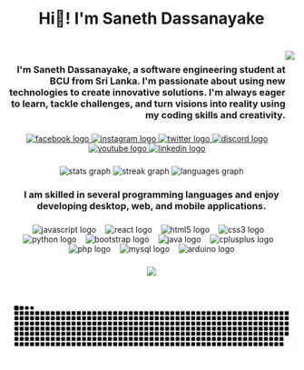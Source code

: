 <h1 align="center">Hi👋! I'm Saneth Dassanayake</h1>

###

<br clear="both">

<img align="right" height="180" src="https://media0.giphy.com/media/mf4qECoTz8ZVK/giphy.gif?cid=ecf05e47so3ngzvqpggogsedl781jaxoa71uccx44otk6toq&ep=v1_gifs_search&rid=giphy.gif&ct=g"  />

###

<h3 align="right">I'm Saneth Dassanayake, a software engineering student at BCU from Sri Lanka. I'm passionate about using new technologies to create innovative solutions. I'm always eager to learn, tackle challenges, and turn visions into reality using my coding skills and creativity.</h3>

###

<div align="center">
  <a href="https://web.facebook.com/profile.php?id=100092032483373" target="_blank">
    <img src="https://img.shields.io/static/v1?message=Facebook&logo=facebook&label=&color=1877F2&logoColor=white&labelColor=&style=for-the-badge" height="24" alt="facebook logo"  />
  </a>
  <a href="https://www.instagram.com/sanethdassanayake/" target="_blank">
    <img src="https://img.shields.io/static/v1?message=Instagram&logo=instagram&label=&color=E4405F&logoColor=white&labelColor=&style=for-the-badge" height="24" alt="instagram logo"  />
  </a>
  <a href="https://twitter.com/Saneth2005" target="_blank">
    <img src="https://img.shields.io/static/v1?message=Twitter&logo=twitter&label=&color=1DA1F2&logoColor=white&labelColor=&style=for-the-badge" height="24" alt="twitter logo"  />
  </a>
  <a href="https://discord.gg/mx2xZ6TGQF" target="_blank">
    <img src="https://img.shields.io/static/v1?message=Discord&logo=discord&label=&color=7289DA&logoColor=white&labelColor=&style=for-the-badge" height="24" alt="discord logo"  />
  </a>
  <a href="https://www.youtube.com/channel/UCRj3hmgnIWSYgtd0vfFErPQ" target="_blank">
    <img src="https://img.shields.io/static/v1?message=Youtube&logo=youtube&label=&color=FF0000&logoColor=white&labelColor=&style=for-the-badge" height="24" alt="youtube logo"  />
  </a>
  <a href="https://www.linkedin.com/in/saneth-dassanayake-733967291/" target="_blank">
    <img src="https://img.shields.io/static/v1?message=LinkedIn&logo=linkedin&label=&color=0077B5&logoColor=white&labelColor=&style=for-the-badge" height="24" alt="linkedin logo"  />
  </a>
</div>

###

<div align="center">
  <img src="https://github-readme-stats.vercel.app/api?username=SanethDassanayake&hide_title=false&hide_rank=false&show_icons=true&include_all_commits=true&count_private=true&disable_animations=false&theme=merko&locale=en&hide_border=false&custom_title=My%20Stats" height="110" alt="stats graph"  />
  <img src="https://streak-stats.demolab.com?user=SanethDassanayake&locale=en&mode=weekly&theme=merko&hide_border=false&border_radius=5" height="110" alt="streak graph"  />
  <img src="https://github-readme-stats.vercel.app/api/top-langs?username=SanethDassanayake&locale=en&hide_title=false&layout=compact&card_width=320&langs_count=4&theme=merko&hide_border=false" height="110" alt="languages graph"  />
</div>

###

<h3 align="center">I am skilled in several programming languages and enjoy developing desktop, web, and mobile applications.</h3>

###

<div align="center">
  <img src="https://cdn.jsdelivr.net/gh/devicons/devicon/icons/javascript/javascript-original.svg" height="60" alt="javascript logo"  />
  <img width="8" />
  <img src="https://cdn.jsdelivr.net/gh/devicons/devicon/icons/react/react-original.svg" height="60" alt="react logo"  />
  <img width="8" />
  <img src="https://cdn.jsdelivr.net/gh/devicons/devicon/icons/html5/html5-original.svg" height="60" alt="html5 logo"  />
  <img width="8" />
  <img src="https://cdn.jsdelivr.net/gh/devicons/devicon/icons/css3/css3-original.svg" height="60" alt="css3 logo"  />
  <img width="8" />
  <img src="https://cdn.jsdelivr.net/gh/devicons/devicon/icons/python/python-original.svg" height="60" alt="python logo"  />
  <img width="8" />
  <img src="https://cdn.jsdelivr.net/gh/devicons/devicon/icons/bootstrap/bootstrap-original.svg" height="60" alt="bootstrap logo"  />
  <img width="8" />
  <img src="https://cdn.jsdelivr.net/gh/devicons/devicon/icons/java/java-original.svg" height="60" alt="java logo"  />
  <img width="8" />
  <img src="https://cdn.jsdelivr.net/gh/devicons/devicon/icons/cplusplus/cplusplus-original.svg" height="60" alt="cplusplus logo"  />
  <img width="8" />
  <img src="https://cdn.jsdelivr.net/gh/devicons/devicon/icons/php/php-original.svg" height="60" alt="php logo"  />
  <img width="8" />
  <img src="https://cdn.jsdelivr.net/gh/devicons/devicon/icons/mysql/mysql-original.svg" height="60" alt="mysql logo"  />
  <img width="8" />
  <img src="https://cdn.jsdelivr.net/gh/devicons/devicon/icons/arduino/arduino-original.svg" height="60" alt="arduino logo"  />
</div>

###

<div align="center">
  <img src="https://profile-counter.glitch.me/SanethDassanayake/count.svg?"  />
</div>

###

<br clear="both">

<div align="center">
  <img  src="https://github.com/1999AZZAR/1999AZZAR/blob/main/resources/img/grid-snake.svg"
       alt="snake" /></a>
</div>

###
